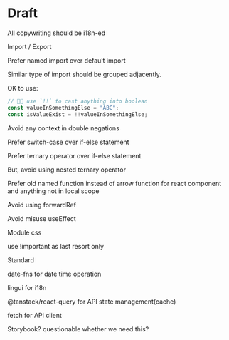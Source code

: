 # Draft

All copywriting should be i18n-ed

Import / Export

Prefer named import over default import

Similar type of import should be grouped adjacently.


OK to use:
```js
// 👌🏻 use `!!` to cast anything into boolean
const valueInSomethingElse = "ABC";
const isValueExist = !!valueInSomethingElse;
```

Avoid any context in double negations



Prefer switch-case over if-else statement

Prefer ternary operator over if-else statement

But, avoid using nested ternary operator

Prefer old named function instead of arrow function for react component and anything not in local scope

Avoid using forwardRef

Avoid misuse useEffect


Module css

use !important as last resort only


Standard


date-fns for date time operation

lingui for i18n

@tanstack/react-query for API state management(cache)

fetch for API client

Storybook? questionable whether we need this?
